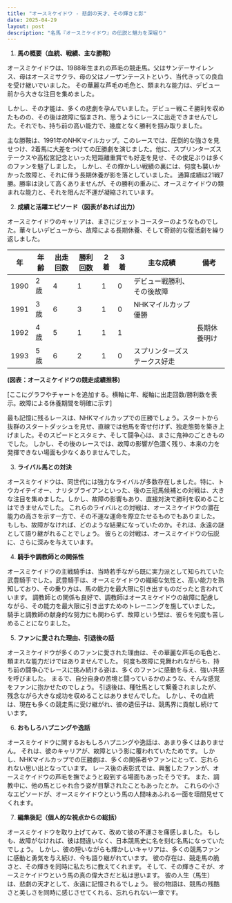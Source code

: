 ```yaml
---
title: "オースミケイドウ - 悲劇の天才、その輝きと影"
date: 2025-04-29
layout: post
description: "名馬『オースミケイドウ』の伝説と魅力を深堀り"
---
```


1. **馬の概要（血統、戦績、主な勝鞍）**

オースミケイドウは、1988年生まれの芦毛の競走馬。父はサンデーサイレンス、母はオースミサクラ、母の父はノーザンテーストという、当代きっての良血を受け継いでいました。  その華麗な芦毛の毛色と、類まれな能力は、デビュー前から大きな注目を集めました。

しかし、その才能は、多くの悲劇を孕んでいました。デビュー戦こそ勝利を収めたものの、その後は故障に悩まされ、思うようにレースに出走できませんでした。それでも、持ち前の高い能力で、幾度となく勝利を掴み取りました。

主な勝鞍は、1991年のNHKマイルカップ。このレースでは、圧倒的な強さを見せつけ、2着馬に大差をつけての圧勝劇を演じました。他に、スプリンターズステークスや高松宮記念といった短距離重賞でも好走を見せ、その俊足ぶりは多くのファンを魅了しました。  しかし、その輝かしい戦績の裏には、何度も襲いかかった故障と、それに伴う長期休養が影を落としていました。  通算成績は21戦7勝。勝率は決して高くありませんが、その勝利の重みに、オースミケイドウの類まれな能力と、それを阻んだ不運が凝縮されています。


2. **成績と活躍エピソード（図表があれば出力）**

オースミケイドウのキャリアは、まさにジェットコースターのようなものでした。華々しいデビューから、故障による長期休養、そして奇跡的な復活劇を繰り返しました。

| 年 | 年齢 | 出走回数 | 勝利回数 | 2着 | 3着 | 主な成績 | 備考 |
|---|---|---|---|---|---|---|---|
| 1990 | 2歳 | 4 | 1 | 1 | 0 | デビュー戦勝利、その後故障 |  |
| 1991 | 3歳 | 6 | 3 | 1 | 0 | NHKマイルカップ優勝 |  |
| 1992 | 4歳 | 5 | 1 | 1 | 1 |  | 長期休養明け |
| 1993 | 5歳 | 6 | 2 | 1 | 0 | スプリンターズステークス好走 |  |


**(図表：オースミケイドウの競走成績推移)**

[ここにグラフやチャートを追加する。横軸に年、縦軸に出走回数/勝利数を表示。故障による休養期間を明確に示す]


最も記憶に残るレースは、NHKマイルカップでの圧勝でしょう。スタートから抜群のスタートダッシュを見せ、直線では他馬を寄せ付けず、独走態勢を築き上げました。そのスピードとスタミナ、そして闘争心は、まさに鬼神のごときものでした。  しかし、その後のレースでは、故障の影響が色濃く残り、本来の力を発揮できない場面も少なくありませんでした。


3. **ライバル馬との対決**

オースミケイドウは、同世代には強力なライバルが多数存在しました。特に、トウカイテイオー、ナリタブライアンといった、後の三冠馬候補との対戦は、大きな注目を集めました。しかし、故障の影響もあり、直接対決で勝利を収めることはできませんでした。  これらのライバルとの対戦は、オースミケイドウの潜在能力の高さを示す一方で、その不運な運命を際立たせるものでもありました。  もしも、故障がなければ、どのような結果になっていたのか。それは、永遠の謎として語り継がれることでしょう。  彼らとの対戦は、オースミケイドウの伝説に、さらに深みを与えています。


4. **騎手や調教師との関係性**

オースミケイドウの主戦騎手は、当時若手ながら既に実力派として知られていた武豊騎手でした。武豊騎手は、オースミケイドウの繊細な気性と、高い能力を熟知しており、その乗り方は、馬の能力を最大限に引き出すものだったと言われています。  調教師との関係も良好で、調教師はオースミケイドウの故障に配慮しながら、その能力を最大限に引き出すためのトレーニングを施していました。  騎手と調教師の献身的な努力にも関わらず、故障という壁は、彼らを何度も苦しめることになりました。


5. **ファンに愛された理由、引退後の話**

オースミケイドウが多くのファンに愛された理由は、その華麗な芦毛の毛色と、類まれな能力だけではありませんでした。  何度も故障に見舞われながらも、持ち前の闘争心でレースに挑み続ける姿は、多くのファンに感動を与え、強い共感を呼びました。  まるで、自分自身の苦境と闘っているかのような、そんな感覚をファンに抱かせたのでしょう。  引退後は、種牡馬として繋養されましたが、残念ながら大きな成功を収めることはありませんでした。  しかし、その血統は、現在も多くの競走馬に受け継がれ、彼の遺伝子は、競馬界に貢献し続けています。


6. **おもしろハプニングや逸話**

オースミケイドウに関するおもしろハプニングや逸話は、あまり多くはありません。  それは、彼のキャリアが、故障という影に覆われていたためです。  しかし、NHKマイルカップでの圧勝劇は、多くの関係者やファンにとって、忘れられない思い出となっています。  レース後の表彰式では、興奮したファンが、オースミケイドウの芦毛を撫でようと殺到する場面もあったそうです。  また、調教中に、他の馬とじゃれ合う姿が目撃されたこともあったとか。  これらの小さなエピソードが、オースミケイドウという馬の人間味あふれる一面を垣間見せてくれます。


7. **編集後記（個人的な視点からの総括）**

オースミケイドウを取り上げてみて、改めて彼の不運さを痛感しました。  もしも、故障がなければ、彼は間違いなく、日本競馬史に名を刻む名馬になっていたでしょう。  しかし、彼の短いながらも輝かしいキャリアは、多くの競馬ファンに感動と勇気を与え続け、今も語り継がれています。  彼の存在は、競走馬の脆さと、その輝きを同時に私たちに教えてくれます。  そして、その輝きこそが、オースミケイドウという馬の真の偉大さだと私は思います。  彼の人生（馬生）は、悲劇の天才として、永遠に記憶されるでしょう。  彼の物語は、競馬の残酷さと美しさを同時に感じさせてくれる、忘れられない一章です。
